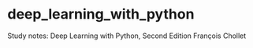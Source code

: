 # deep_learning_with_python
Study notes: Deep Learning with Python, Second Edition François Chollet
